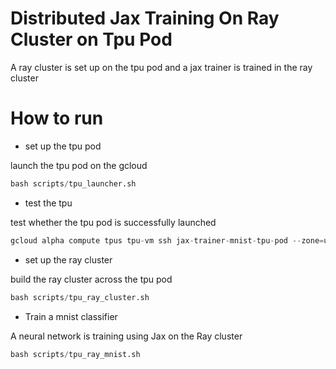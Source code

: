 # Distributed Jax Training On Ray Cluster on Tpu Pod 
A ray cluster is set up on the tpu pod and a jax trainer is trained in the ray cluster
# How to run 

- set up the tpu pod 

launch the tpu pod on the gcloud

```python
bash scripts/tpu_launcher.sh
```

- test the tpu 

test whether the tpu pod is successfully launched
```python
gcloud alpha compute tpus tpu-vm ssh jax-trainer-mnist-tpu-pod --zone=us-central1-a --command "sudo python3 -c \"import jax; print(jax.device_count(), jax.local_device_count())\"" --worker all
```

- set up the ray cluster

build the ray cluster across the tpu pod

```python
bash scripts/tpu_ray_cluster.sh
```

- Train a mnist classifier

A neural network is training using Jax on the Ray cluster


```python
bash scripts/tpu_ray_mnist.sh
```
